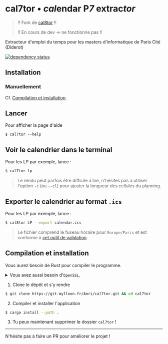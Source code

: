 # cal7tor • *cal*endar P*7* extrac*tor*

> !! Fork de [cal8tor](https://git.mylloon.fr/Anri/cal8tor) !!
>
> !! En cours de dev -> ne fonctionne pas !!

Extracteur d'emploi du temps pour les masters d'informatique de Paris Cité (Diderot)

[![dependency status](https://deps.rs/repo/gitea/git.mylloon.fr/Anri/cal8tor/status.svg)](https://deps.rs/repo/gitea/git.mylloon.fr/Anri/cal8tor)

## Installation

### Manuellement

Cf. [Compilation et installation](#compilation-et-installation).

## Lancer

Pour afficher la page d'aide

```
$ cal7tor --help
```

## Voir le calendrier dans le terminal

Pour les LP par exemple, lance :

```bash
$ cal7tor lp
```

> Le rendu peut parfois être difficile à lire, n'hésites pas à utiliser l'option
> `-c` (ou `--cl`) pour ajuster la longueur des cellules du planning.

## Exporter le calendrier au format `.ics`

Pour les LP par exemple, lance :

```bash
$ cal8tor LP --export calendar.ics
```

> Le fichier comprend le fuseau horaire pour `Europe/Paris` et est
> conforme à [cet outil de validation](https://icalendar.org/validator.html).

## Compilation et installation

Vous aurez besoin de Rust pour compiler le programme.

<details><summary>Vous avez aussi besoin d'<code>OpenSSL</code>.</summary>

- Ubuntu: `sudo apt install libssl-dev`
- Fedora: `dnf install openssl-devel`
</details>

1. Clone le dépôt et s'y rendre

```bash
$ git clone https://git.mylloon.fr/Anri/cal7tor.git && cd cal7tor
```

2. Compiler et installer l'application

```bash
$ cargo install --path .
```

3. Tu peux maintenant supprimer le dossier `cal7tor` !

---

N'hésite pas à faire un PR pour améliorer le projet !
